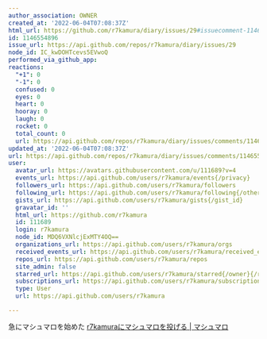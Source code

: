```yaml
---
author_association: OWNER
created_at: '2022-06-04T07:08:37Z'
html_url: https://github.com/r7kamura/diary/issues/29#issuecomment-1146554896
id: 1146554896
issue_url: https://api.github.com/repos/r7kamura/diary/issues/29
node_id: IC_kwDOHTcevs5EVwoQ
performed_via_github_app: 
reactions:
  "+1": 0
  "-1": 0
  confused: 0
  eyes: 0
  heart: 0
  hooray: 0
  laugh: 0
  rocket: 0
  total_count: 0
  url: https://api.github.com/repos/r7kamura/diary/issues/comments/1146554896/reactions
updated_at: '2022-06-04T07:08:37Z'
url: https://api.github.com/repos/r7kamura/diary/issues/comments/1146554896
user:
  avatar_url: https://avatars.githubusercontent.com/u/111689?v=4
  events_url: https://api.github.com/users/r7kamura/events{/privacy}
  followers_url: https://api.github.com/users/r7kamura/followers
  following_url: https://api.github.com/users/r7kamura/following{/other_user}
  gists_url: https://api.github.com/users/r7kamura/gists{/gist_id}
  gravatar_id: ''
  html_url: https://github.com/r7kamura
  id: 111689
  login: r7kamura
  node_id: MDQ6VXNlcjExMTY4OQ==
  organizations_url: https://api.github.com/users/r7kamura/orgs
  received_events_url: https://api.github.com/users/r7kamura/received_events
  repos_url: https://api.github.com/users/r7kamura/repos
  site_admin: false
  starred_url: https://api.github.com/users/r7kamura/starred{/owner}{/repo}
  subscriptions_url: https://api.github.com/users/r7kamura/subscriptions
  type: User
  url: https://api.github.com/users/r7kamura

---
```

急にマシュマロを始めた
[r7kamuraにマシュマロを投げる | マシュマロ](https://marshmallow-qa.com/r7kamura)